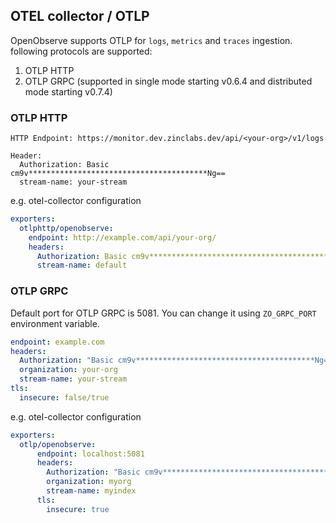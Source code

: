 ## OTEL collector / OTLP

OpenObserve supports OTLP for `logs`, `metrics` and `traces` ingestion. following protocols are supported:

1. OTLP HTTP
1. OTLP GRPC (supported in single mode starting v0.6.4 and distributed mode starting v0.7.4)


### OTLP HTTP

```shell
HTTP Endpoint: https://monitor.dev.zinclabs.dev/api/<your-org>/v1/logs

Header:
  Authorization: Basic cm9v****************************************Ng==
  stream-name: your-stream
```

e.g. otel-collector configuration

```yaml
exporters:
  otlphttp/openobserve:
    endpoint: http://example.com/api/your-org/
    headers:
      Authorization: Basic cm9v****************************************Ng==
      stream-name: default
```

### OTLP GRPC

Default port for OTLP GRPC is 5081. You can change it using `ZO_GRPC_PORT` environment variable.

```yaml
endpoint: example.com
headers: 
  Authorization: "Basic cm9v****************************************Ng=="
  organization: your-org
  stream-name: your-stream
tls:
  insecure: false/true

```

e.g. otel-collector configuration

```yaml
exporters:
  otlp/openobserve:
      endpoint: localhost:5081
      headers:
        Authorization: "Basic cm9v****************************************Ng=="
        organization: myorg
        stream-name: myindex
      tls:
        insecure: true

```
